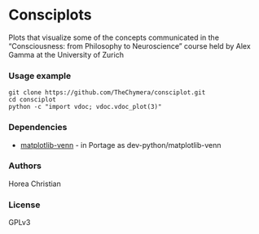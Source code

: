 # Consciplots

Plots that visualize some of the concepts communicated in the “Consciousness: from Philosophy to 
Neuroscience” course held by Alex Gamma at the University of Zurich

### Usage example

```
git clone https://github.com/TheChymera/consciplot.git
cd consciplot
python -c "import vdoc; vdoc.vdoc_plot(3)"
```

### Dependencies
* [matplotlib-venn](https://github.com/konstantint/matplotlib-venn) - in Portage as dev-python/matplotlib-venn 

### Authors
Horea Christian

### License 
GPLv3

